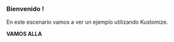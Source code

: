 
<br>

### Bienvenido !

En este escenario vamos a ver un ejemplo utilizando Kustomize.

**VAMOS ALLA**
